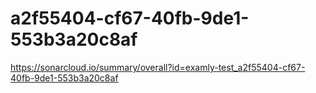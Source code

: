 # a2f55404-cf67-40fb-9de1-553b3a20c8af
https://sonarcloud.io/summary/overall?id=examly-test_a2f55404-cf67-40fb-9de1-553b3a20c8af
